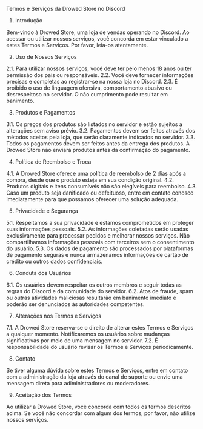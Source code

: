 Termos e Serviços da Drowed Store no Discord

1. Introdução

Bem-vindo à Drowed Store, uma loja de vendas operando no Discord. Ao acessar ou utilizar nossos serviços, você concorda em estar vinculado a estes Termos e Serviços. Por favor, leia-os atentamente.

2. Uso de Nossos Serviços

2.1. Para utilizar nossos serviços, você deve ter pelo menos 18 anos ou ter permissão dos pais ou responsáveis.
2.2. Você deve fornecer informações precisas e completas ao registrar-se na nossa loja no Discord.
2.3. É proibido o uso de linguagem ofensiva, comportamento abusivo ou desrespeitoso no servidor. O não cumprimento pode resultar em banimento.

3. Produtos e Pagamentos

3.1. Os preços dos produtos são listados no servidor e estão sujeitos a alterações sem aviso prévio.
3.2. Pagamentos devem ser feitos através dos métodos aceitos pela loja, que serão claramente indicados no servidor.
3.3. Todos os pagamentos devem ser feitos antes da entrega dos produtos. A Drowed Store não enviará produtos antes da confirmação do pagamento.

4. Política de Reembolso e Troca

4.1. A Drowed Store oferece uma política de reembolso de 2 dias após a compra, desde que o produto esteja em sua condição original.
4.2. Produtos digitais e itens consumíveis não são elegíveis para reembolso.
4.3. Caso um produto seja danificado ou defeituoso, entre em contato conosco imediatamente para que possamos oferecer uma solução adequada.

5. Privacidade e Segurança

5.1. Respeitamos a sua privacidade e estamos comprometidos em proteger suas informações pessoais.
5.2. As informações coletadas serão usadas exclusivamente para processar pedidos e melhorar nossos serviços. Não compartilhamos informações pessoais com terceiros sem o consentimento do usuário.
5.3. Os dados de pagamento são processados por plataformas de pagamento seguras e nunca armazenamos informações de cartão de crédito ou outros dados confidenciais.

6. Conduta dos Usuários

6.1. Os usuários devem respeitar os outros membros e seguir todas as regras do Discord e da comunidade do servidor.
6.2. Atos de fraude, spam ou outras atividades maliciosas resultarão em banimento imediato e poderão ser denunciados às autoridades competentes.

7. Alterações nos Termos e Serviços

7.1. A Drowed Store reserva-se o direito de alterar estes Termos e Serviços a qualquer momento. Notificaremos os usuários sobre mudanças significativas por meio de uma mensagem no servidor.
7.2. É responsabilidade do usuário revisar os Termos e Serviços periodicamente.

8. Contato

Se tiver alguma dúvida sobre estes Termos e Serviços, entre em contato com a administração da loja através do canal de suporte ou envie uma mensagem direta para adiministradores ou moderadores.

9. Aceitação dos Termos

Ao utilizar a Drowed Store, você concorda com todos os termos descritos acima. Se você não concordar com algum dos termos, por favor, não utilize nossos serviços.

